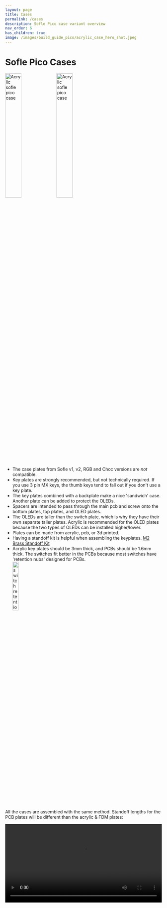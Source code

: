 ```yaml
---
layout: page
title: Cases
permalink: /cases
description: Sofle Pico case variant overview
nav_order: 6
has_children: true
image: /images/build_guide_pico/acrylic_case_hero_shot.jpeg
---
```


# Sofle Pico Cases


<a href="/images/build_guide_pico/acrylic_case_hero_shot.jpeg"><img src="/images/build_guide_pico/acrylic_case_hero_shot.jpeg" alt="Acrylic sofle pico case" width="32%"></a> <a href="/images/build_guide_pico/fdm_case_hero_shot.jpeg"><img src="/images/build_guide_pico/fdm_case_hero_shot.jpeg" alt="Acrylic sofle pico case" width="32%"></a>

- The case plates from Sofle v1, v2, RGB and Choc versions are _not_ compatible.
 - Key plates are strongly recommended, but not technically required. If you use 3 pin MX keys, the thumb keys tend to fall out if you don't use a key plate.
 - The key plates combined with a backplate make a nice 'sandwich' case. Another plate can be added to protect the OLEDs. 
 - Spacers are intended to pass through the main pcb and screw onto the bottom plates, top plates, and OLED plates.
 - The OLEDs are taller than the switch plate, which is why they have their own separate taller plates. Acrylic is recommended for the OLED plates because the two types of OLEDs can be installed higher/lower.
 - Plates can be made from acrylic, pcb, or 3d printed.
 - Having a standoff kit is helpful when assembling the keyplates. [M2 Brass Standoff Kit](https://www.amazon.com/gp/product/B07B9X1KY6)
 - Acrylic key plates should be 3mm thick, and PCBs should be 1.6mm thick. The switches fit better in the PCBs because most switches have 'retention nubs' designed for PCBs.<br><img src="/images/build_guide_pico/sofle_pico_retention_nubs.png" alt="switch retention nubs" width="20%">

All the cases are assembled with the same method. Standoff lengths for the PCB plates will be different than the acrylic & FDM plates:

<video width="100%" height="auto" controls>
  <source src="https://github.com/JellyTitan/Sofle-Pico/assets/72168556/54e6d6f9-5af3-4b82-98af-0372871ad146 " type="video/mp4">
Your browser does not support the video tag.
</video>
